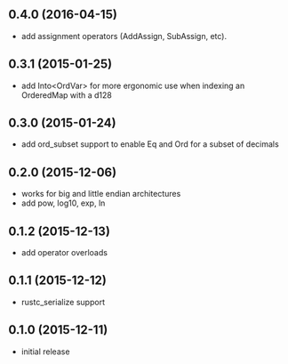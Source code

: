 ## 0.4.0 (2016-04-15)

- add assignment operators (AddAssign, SubAssign, etc).

## 0.3.1 (2015-01-25)

- add Into<OrdVar<d128>> for more ergonomic use when indexing an OrderedMap with
  a d128

## 0.3.0 (2015-01-24)

- add ord_subset support to enable Eq and Ord for a subset of decimals

## 0.2.0 (2015-12-06)

- works for big and little endian architectures
- add pow, log10, exp, ln

## 0.1.2 (2015-12-13)

- add operator overloads

## 0.1.1 (2015-12-12)

- rustc_serialize support

## 0.1.0 (2015-12-11)

- initial release
